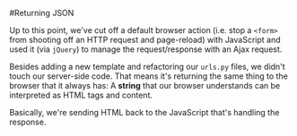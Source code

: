 #Returning JSON

Up to this point, we've cut off a default browser action (i.e. stop a `<form>` from shooting off an HTTP request and page-reload) with JavaScript and used it (via `jQuery`) to manage the request/response with an Ajax request.

Besides adding a new template and refactoring our `urls.py` files, we didn't touch our server-side code. That means it's returning the same thing to the browser that it always has: A **string** that our browser understands can be interpreted as HTML tags and content.

Basically, we're sending HTML back to the JavaScript that's handling the response.
